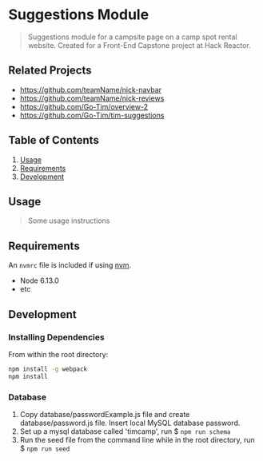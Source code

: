 # Suggestions Module
> Suggestions module for a campsite page on a camp spot rental website. Created for a Front-End Capstone project at Hack Reactor.

## Related Projects

  - https://github.com/teamName/nick-navbar
  - https://github.com/teamName/nick-reviews
  - https://github.com/Go-Tim/overview-2
  - https://github.com/Go-Tim/tim-suggestions

## Table of Contents

1. [Usage](#Usage)
2. [Requirements](#requirements)
3. [Development](#development)

## Usage

> Some usage instructions

## Requirements

An `nvmrc` file is included if using [nvm](https://github.com/creationix/nvm).

- Node 6.13.0
- etc

## Development

### Installing Dependencies

From within the root directory:

```sh
npm install -g webpack
npm install
```

### Database
1. Copy database/passwordExample.js file and create database/password.js file. Insert local MySQL database password.
2. Set up a mysql database called 'timcamp', run $ ```npm run schema```
3. Run the seed file from the command line while in the root directory, run $ ```npm run seed```